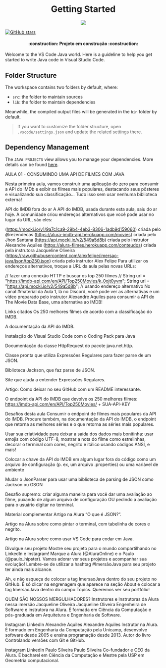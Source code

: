 <h1 align="center"> Getting Started </h1>

<p align="center">
<img src="http://img.shields.io/static/v1?label=STATUS&message=EM%20DESENVOLVIMENTO&color=GREEN&style=for-the-badge"/>
</p>

[![GitHub stars](https://img.shields.io/github/stars/WallisonSantos/estudos_py_plsql_csharp?style=social)](https://github.com/WallisonSantos/estudos_py_plsql_csharp/stargazers)

<h4 align="center"> 
    :construction:  Projeto em construção  :construction:
</h4>

Welcome to the VS Code Java world. Here is a guideline to help you get started to write Java code in Visual Studio Code.

## Folder Structure

The workspace contains two folders by default, where:

- `src`: the folder to maintain sources
- `lib`: the folder to maintain dependencies

Meanwhile, the compiled output files will be generated in the `bin` folder by default.

> If you want to customize the folder structure, open `.vscode/settings.json` and update the related settings there.

## Dependency Management

The `JAVA PROJECTS` view allows you to manage your dependencies. More details can be found [here](https://github.com/microsoft/vscode-java-dependency#manage-dependencies).


AULA 01 - CONSUMINDO UMA API DE FILMES COM JAVA


Nesta primeira aula, vamos construir uma aplicação do zero para consumir a API do IMDb e exibir os filmes mais populares, destacando seus pôsteres e visualizando sua classificação...
Tudo isso sem usar nenhuma biblioteca externa!

API do IMDB fora do ar
A API do IMDB, usada durante esta aula, saiu do ar hoje. A comunidade criou endereços alternativos que você pode usar no lugar da URL, são eles:

(https://mocki.io/v1/9a7c1ca9-29b4-4eb3-8306-1adb9d159060) criada pelo @rezendecas
(https://alura-imdb-api.herokuapp.com/movies) criada pelo Jhon Santana
(https://api.mocki.io/v2/549a5d8b) criada pelo instrutor Alexandre Aquiles
(https://alura-filmes.herokuapp.com/conteudos) criada pela instrutora Jacqueline Oliveira
(https://raw.githubusercontent.com/alexfelipe/imersao-java/json/top250.json) criada pelo instrutor Alex Felipe
Para utilizar os endereços alternativos, troque a URL da aula pelas novas URLs:

// fazer uma conexão HTTP e buscar os top 250 filmes
// String url = "https://imdb-api.com/en/API/Top250Movies/k_0ojt0yvm";
String url = "https://api.mocki.io/v2/549a5d8b"; // usando endereço alternativo
No canal #material da Aula 1, lá no Discord, você pode ver as alternativas e um vídeo preparado pelo instrutor Alexandre Aquiles para consumir a API do
The Movie Data Base, uma alternativa ao IMDB!

Links citados
Os 250 melhores filmes de acordo com a classificação do IMDB.

A documentação da API do IMDB.

Instalação do Visual Studio Code com o Coding Pack para Java

Documentação da classe HttpRequest do pacote java.net.http.

Classe pronta que utiliza Expressões Regulares para fazer parse de um JSON.

Biblioteca Jackson, que faz parse de JSON.

Site que ajuda a entender Expressões Regulares.

Artigo: Como deixar no seu GitHub com um README interessante.

O endpoint da API do IMDB que devolve os 250 melhores filmes: https://imdb-api.com/en/API/Top250Movies/ + SUA-API-KEY

Desafios desta aula
Consumir o endpoint de filmes mais populares da API do IMDB. Procure também, na documentação da API do IMDB, o endpoint que retorna as melhores séries e o que retorna as séries mais populares.

Usar sua criatividade para deixar a saída dos dados mais bonitinha: usar emojis com código UTF-8, mostrar a nota do filme como estrelinhas, decorar o terminal com cores, negrito e itálico usando códigos ANSI, e mais!

Colocar a chave da API do IMDB em algum lugar fora do código como um arquivo de configuração (p. ex, um arquivo .properties) ou uma variável de ambiente

Mudar o JsonParser para usar uma biblioteca de parsing de JSON como Jackson ou GSON

Desafio supremo: criar alguma maneira para você dar uma avaliação ao filme, puxando de algum arquivo de configuração OU pedindo a avaliação para o usuário digitar no terminal.

Material complementar
Artigo na Alura “O que é JSON?”.

Artigo na Alura sobre como pintar o terminal, com tabelinha de cores e negrito.

Artigo na Alura sobre como usar VS Code para codar em Java.

Divulgue seu projeto
Mostre seu projeto para o mundo compartilhando no LinkedIn e Instagram! Marque a Alura (@AluraOnline) e o Paulo (@paulo_hipster).
Vamos adorar ver seus projetos e acompanhar sua evolução! Lembre-se de utilizar a hashtag #ImersãoJava para seu projeto ter ainda mais alcance.

Ah, e não esqueça de colocar a tag ImersaoJava dentro do seu projeto no GitHub. É só clicar na engrenagem que aparece na seção About e colocar a tag ImersaoJava dentro do campo Topics. Queremos ver seu portfólio!



QUEM SÃO NOSSOS MERGULHADORES?
Instrutores e Instrutoras da Alura nessa imersão
Jacqueline Oliveira
Jacqueline Oliveira
Engenheira de Software e instrutora na Alura. É formada em Ciência da Computação e pós-graduada em Arquitetura e Engenharia de Software.

Instagram
LinkedIn
Alexandre Aquiles
Alexandre Aquiles
Instrutor na Alura. É formado em Engenharia da Computação pela Unicamp, desenvolve software desde 2005 e ensina programação desde 2013. Autor do livro Controlando versões com Git e GitHub.

Instagram
LinkedIn
Paulo Silveira
Paulo Silveira
Co-fundador e CEO da Alura. É bacharel em Ciência da Computação e Mestre pela USP em Geometria computacional.
